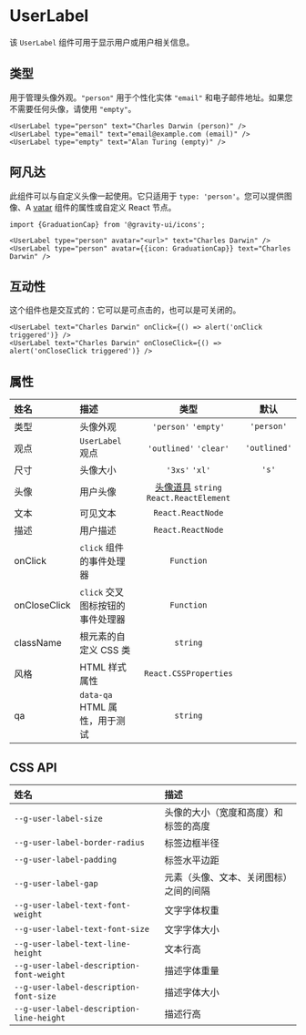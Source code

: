 # UserLabel

该 `UserLabel` 组件可用于显示用户或用户相关信息。

## 类型

用于管理头像外观。`"person"` 用于个性化实体 `"email"` 和电子邮件地址。如果您不需要任何头像，请使用 `"empty"`。

<!--LANDING_BLOCK
<ExampleBlock
    code={`
<UserLabel type="person" text="Charles Darwin" />
<UserLabel type="email" text="email@example.com" />
<UserLabel type="empty" text="Alan Turing" />
`}
>
    <UIKit.UserLabel type="person" text="Charles Darwin" />
    <UIKit.UserLabel type="email" text="email@example.com" />
    <UIKit.UserLabel type="empty" text="Alan Turing" />
</ExampleBlock>
LANDING_BLOCK-->

<!--GITHUB_BLOCK-->

```tsx
<UserLabel type="person" text="Charles Darwin (person)" />
<UserLabel type="email" text="email@example.com (email)" />
<UserLabel type="empty" text="Alan Turing (empty)" />
```

<!--/GITHUB_BLOCK-->

## 阿凡达

此组件可以与自定义头像一起使用。它只适用于 `type: 'person'`。您可以提供图像、A [vatar](../Avatar/README.md) 组件的属性或自定义 React 节点。

<!--LANDING_BLOCK
<ExampleBlock
    code={`
import {GraduationCap} from '@gravity-ui/icons';

<UserLabel type="person" avatar="<url>" text="Charles Darwin" />
<UserLabel type="person" avatar={{icon: GraduationCap}} text="Charles Darwin" />
`}
>
    <UIKit.UserLabel type="person" avatar="https://upload.wikimedia.org/wikipedia/commons/thumb/3/33/Charles_Darwin_by_Julia_Margaret_Cameron%2C_c._1868.jpg/193px-Charles_Darwin_by_Julia_Margaret_Cameron%2C_c._1868.jpg" text="Charles Darwin" />
    <UIKit.UserLabel type="person" avatar={{icon: '<svg xmlns="http://www.w3.org/2000/svg" width="16" height="16" fill="none" viewBox="0 0 16 16"><path fill="currentColor" fill-rule="evenodd" d="M6.836 3.202 1.74 5.386a.396.396 0 0 0 0 .728l5.096 2.184a2.5 2.5 0 0 0 .985.202h.358a2.5 2.5 0 0 0 .985-.202l5.096-2.184a.396.396 0 0 0 0-.728L9.164 3.202A2.5 2.5 0 0 0 8.179 3h-.358a2.5 2.5 0 0 0-.985.202ZM1.5 7.642l1.5.644v3.228a2 2 0 0 0 1.106 1.789l.806.403a7 7 0 0 0 6.193.033l.909-.442a2 2 0 0 0 1.125-1.798V8.226l1.712-.734a1.896 1.896 0 0 0 0-3.484L9.755 1.823A4 4 0 0 0 8.179 1.5h-.358a4 4 0 0 0-1.576.323L1.15 4.008A1.896 1.896 0 0 0 0 5.75v4.5a.75.75 0 0 0 1.5 0V7.643Zm3 3.872V8.929l1.745.748A4 4 0 0 0 7.821 10h.358a4 4 0 0 0 1.576-.323l1.884-.808v2.63a.5.5 0 0 1-.282.45l-.909.442a5.5 5.5 0 0 1-4.865-.027l-.807-.403a.5.5 0 0 1-.276-.447Z" clip-rule="evenodd"/></svg>'}} text="Charles Darwin" />
</ExampleBlock>
LANDING_BLOCK-->

<!--GITHUB_BLOCK-->

```tsx
import {GraduationCap} from '@gravity-ui/icons';

<UserLabel type="person" avatar="<url>" text="Charles Darwin" />
<UserLabel type="person" avatar={{icon: GraduationCap}} text="Charles Darwin" />
```

<!--/GITHUB_BLOCK-->

## 互动性

这个组件也是交互式的：它可以是可点击的，也可以是可关闭的。

<!--LANDING_BLOCK
<ExampleBlock
    code={`
<UserLabel text="Charles Darwin" onClick={() => alert('onClick triggered')} />
<UserLabel text="Charles Darwin" onCloseClick={() => alert('onCloseClick triggered')} />
`}
>
    <UIKit.UserLabel text="Charles Darwin" onClick={() => alert('onClick triggered')} />
    <UIKit.UserLabel text="Charles Darwin" onCloseClick={() => alert('onCloseClick triggered')} />
</ExampleBlock>
LANDING_BLOCK-->

<!--GITHUB_BLOCK-->

```tsx
<UserLabel text="Charles Darwin" onClick={() => alert('onClick triggered')} />
<UserLabel text="Charles Darwin" onCloseClick={() => alert('onCloseClick triggered')} />
```

<!--/GITHUB_BLOCK-->

## 属性

| 姓名         | 描述                             |                                   类型                                   |     默认     |
| :----------- | :------------------------------- | :----------------------------------------------------------------------: | :----------: |
| 类型         | 头像外观                         |                           `'person'` `'empty'`                           |  `'person'`  |
| 观点         | `UserLabel` 观点                 |                          `'outlined'` `'clear'`                          | `'outlined'` |
| 尺寸         | 头像大小                         |                              `'3xs'` `'xl'`                              |    `'s'`     |
| 头像         | 用户头像                         | [头像道具](../Avatar/README.md#properties) `string` `React.ReactElement` |              |
| 文本         | 可见文本                         |                            `React.ReactNode`                             |              |
| 描述         | 用户描述                         |                            `React.ReactNode`                             |              |
| onClick      | `click` 组件的事件处理器         |                                `Function`                                |              |
| onCloseClick | `click` 交叉图标按钮的事件处理器 |                                `Function`                                |              |
| className    | 根元素的自定义 CSS 类            |                                 `string`                                 |              |
| 风格         | HTML 样式属性                    |                          `React.CSSProperties`                           |              |
| qa           | `data-qa` HTML 属性，用于测试    |                                 `string`                                 |              |

## CSS API

| 姓名                                     | 描述                                   |
| :--------------------------------------- | :------------------------------------- |
| `--g-user-label-size`                    | 头像的大小（宽度和高度）和标签的高度   |
| `--g-user-label-border-radius`           | 标签边框半径                           |
| `--g-user-label-padding`                 | 标签水平边距                           |
| `--g-user-label-gap`                     | 元素（头像、文本、关闭图标）之间的间隔 |
| `--g-user-label-text-font-weight`        | 文字字体权重                           |
| `--g-user-label-text-font-size`          | 文字字体大小                           |
| `--g-user-label-text-line-height`        | 文本行高                               |
| `--g-user-label-description-font-weight` | 描述字体重量                           |
| `--g-user-label-description-font-size`   | 描述字体大小                           |
| `--g-user-label-description-line-height` | 描述行高                               |
